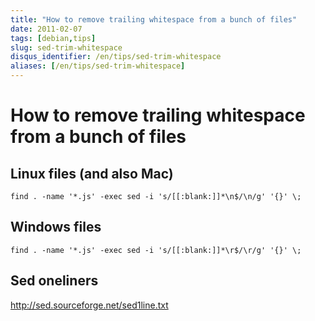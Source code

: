 ```yaml
---
title: "How to remove trailing whitespace from a bunch of files"
date: 2011-02-07
tags: [debian,tips]
slug: sed-trim-whitespace
disqus_identifier: /en/tips/sed-trim-whitespace
aliases: [/en/tips/sed-trim-whitespace]
---
```

# How to remove trailing whitespace from a bunch of files

## Linux files (and also Mac)

```
find . -name '*.js' -exec sed -i 's/[[:blank:]]*\n$/\n/g' '{}' \;
```

## Windows files

```
find . -name '*.js' -exec sed -i 's/[[:blank:]]*\r$/\r/g' '{}' \;
```

## Sed oneliners

http://sed.sourceforge.net/sed1line.txt






